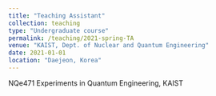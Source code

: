 ```yaml
---
title: "Teaching Assistant"
collection: teaching
type: "Undergraduate course"
permalink: /teaching/2021-spring-TA
venue: "KAIST, Dept. of Nuclear and Quantum Engineering"
date: 2021-01-01
location: "Daejeon, Korea"
---
```


NQe471 Experiments in Quantum Engineering, KAIST
